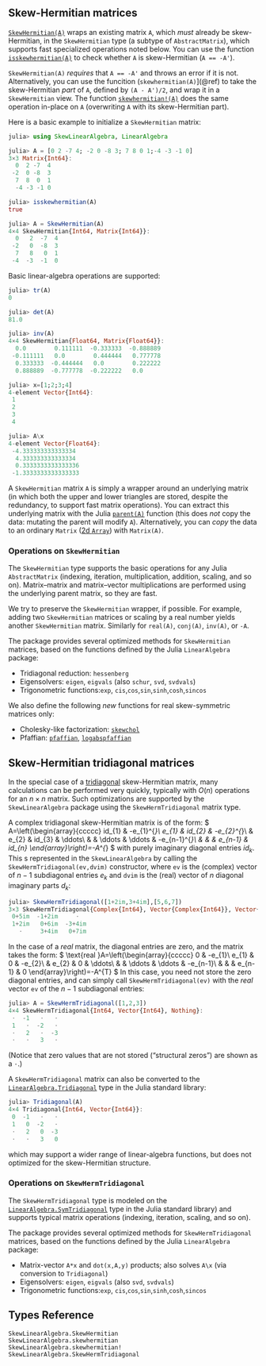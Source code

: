 ## Skew-Hermitian matrices

[`SkewHermitian(A)`](@ref) wraps an existing matrix `A`, which *must* already be skew-Hermitian,
in the `SkewHermitian` type (a subtype of `AbstractMatrix`), which supports fast specialized operations noted below.  You
can use the function [`isskewhermitian(A)`](@ref) to check whether `A` is skew-Hermitian (`A == -A'`).

`SkewHermitian(A)` *requires* that `A == -A'` and throws an error if it is not.
Alternatively, you can use the funcition (`skewhermitian(A)`](@ref) to take the skew-Hermitian *part*
of `A`, defined by `(A - A')/2`, and wrap it in a `SkewHermitian` view.  The
function [`skewhermitian!(A)`](@ref) does the same operation in-place on `A` (overwriting `A` with its
skew-Hermitian part).

Here is a basic example to initialize a `SkewHermitian` matrix:
```jl
julia> using SkewLinearAlgebra, LinearAlgebra

julia> A = [0 2 -7 4; -2 0 -8 3; 7 8 0 1;-4 -3 -1 0]
3×3 Matrix{Int64}:
  0  2 -7  4
 -2  0 -8  3
  7  8  0  1
  -4 -3 -1 0

julia> isskewhermitian(A)
true

julia> A = SkewHermitian(A)
4×4 SkewHermitian{Int64, Matrix{Int64}}:
  0   2  -7  4
 -2   0  -8  3
  7   8   0  1
 -4  -3  -1  0
```

Basic linear-algebra operations are supported:
```jl
julia> tr(A)
0

julia> det(A)
81.0

julia> inv(A)
4×4 SkewHermitian{Float64, Matrix{Float64}}:
  0.0        0.111111  -0.333333  -0.888889
 -0.111111   0.0        0.444444   0.777778
  0.333333  -0.444444   0.0        0.222222
  0.888889  -0.777778  -0.222222   0.0

julia> x=[1;2;3;4]
4-element Vector{Int64}:
 1
 2
 3
 4

julia> A\x
4-element Vector{Float64}:
 -4.333333333333334
  4.333333333333334
  0.3333333333333336
 -1.3333333333333333
```

A `SkewHermitian` matrix `A` is simply a wrapper around an underlying matrix (in which both the upper and lower triangles are stored, despite the redundancy, to support fast matrix operations).  You can extract this underlying matrix with the Julia [`parent(A)`](https://docs.julialang.org/en/v1/base/arrays/#Base.parent) function (this does *not* copy the data:
mutating the parent will modify `A`).  Alternatively, you can *copy* the data to an ordinary `Matrix` ([2d `Array`](https://docs.julialang.org/en/v1/manual/arrays/)) with `Matrix(A)`.

### Operations on `SkewHermitian`

The `SkewHermitian` type supports the basic operations for any Julia `AbstractMatrix` (indexing, iteration, multiplication, addition, scaling, and so on).   Matrix–matrix and matrix–vector multiplications are performed using the underlying
parent matrix, so they are fast.

We try to preserve the `SkewHermitian` wrapper, if possible.  For example, adding two `SkewHermitian` matrices or scaling by a real number yields another `SkewHermitian` matrix.  Similarly for `real(A)`, `conj(A)`, `inv(A)`, or `-A`.

The package provides several optimized methods for `SkewHermitian` matrices,
based on the functions defined by the Julia `LinearAlgebra` package:

- Tridiagonal reduction: `hessenberg`
- Eigensolvers: `eigen`, `eigvals` (also `schur`, `svd`, `svdvals`)
- Trigonometric functions:`exp`, `cis`,`cos`,`sin`,`sinh`,`cosh`,`sincos`

We also define the following *new* functions for real skew-symmetric matrices only:
- Cholesky-like factorization: [`skewchol`](@ref)
- Pfaffian: [`pfaffian`](@ref), [`logabspfaffian`](@ref)

## Skew-Hermitian tridiagonal matrices

In the special case of a [tridiagonal](https://en.wikipedia.org/wiki/Tridiagonal_matrix) skew-Hermitian matrix,
many calculations can be performed very quickly, typically with $O(n)$ operations for an $n\times n$ matrix.
Such optimizations are supported by the `SkewLinearAlgebra` package using the `SkewHermTridiagonal` matrix type.

A complex tridiagonal skew-Hermitian matrix is of the form:
$
A=\left(\begin{array}{ccccc}
id_{1} & -e_{1}^{*}\\
e_{1} & id_{2} & -e_{2}^{*}\\
 & e_{2} & id_{3} & \ddots\\
 &  & \ddots & \ddots & -e_{n-1}^{*}\\
 &  &  & e_{n-1} & id_{n}
\end{array}\right)=-A^{*}
$
with purely imaginary diagonal entries $id_k$.   This s represented in the `SkewLinearAlgebra` by calling the `SkewHermTridiagonal(ev,dvim)` constructor, where `ev` is the (complex) vector of $n-1$ subdiagonal entries $e_k$
and `dvim` is the (real) vector of $n$ diagonal imaginary parts $d_k$:
```jl
julia> SkewHermTridiagonal([1+2im,3+4im],[5,6,7])
3×3 SkewHermTridiagonal{Complex{Int64}, Vector{Complex{Int64}}, Vector{Int64}}:
 0+5im  -1+2im     ⋅
 1+2im   0+6im  -3+4im
   ⋅     3+4im   0+7im
```
In the case of a *real* matrix, the diagonal entries are zero, and the matrix takes the form:
$
\text{real }A=\left(\begin{array}{ccccc}
0 & -e_{1}\\
e_{1} & 0 & -e_{2}\\
 & e_{2} & 0 & \ddots\\
 &  & \ddots & \ddots & -e_{n-1}\\
 &  &  & e_{n-1} & 0
\end{array}\right)=-A^{T}
$
In this case, you need not store the zero diagonal entries, and can simply call `SkewHermTridiagonal(ev)`
with the *real* vector `ev` of the $n-1$ subdiagonal entries:
```jl
julia> A = SkewHermTridiagonal([1,2,3])
4×4 SkewHermTridiagonal{Int64, Vector{Int64}, Nothing}:
 ⋅  -1   ⋅   ⋅
 1   ⋅  -2   ⋅
 ⋅   2   ⋅  -3
 ⋅   ⋅   3   ⋅
```
(Notice that zero values that are not stored (“structural zeros”) are shown as a `⋅`.)

A `SkewHermTridiagonal` matrix can also be converted to the [`LinearAlgebra.Tridiagonal`](https://docs.julialang.org/en/v1/stdlib/LinearAlgebra/#LinearAlgebra.SymTridiagonal) type in the Julia standard library:
```jl
julia> Tridiagonal(A)
4×4 Tridiagonal{Int64, Vector{Int64}}:
 0  -1   ⋅   ⋅
 1   0  -2   ⋅
 ⋅   2   0  -3
 ⋅   ⋅   3   0
```
 which may support a wider range of linear-algebra functions, but does not optimized for the skew-Hermitian structure.


### Operations on `SkewHermTridiagonal`

The `SkewHermTridiagonal` type is modeled on the [`LinearAlgebra.SymTridiagonal`](https://docs.julialang.org/en/v1/stdlib/LinearAlgebra/#LinearAlgebra.SymTridiagonal) type in the Julia standard library) and supports typical matrix operations
(indexing, iteration, scaling, and so on).

The package provides several optimized methods for `SkewHermTridiagonal` matrices,
based on the functions defined by the Julia `LinearAlgebra` package:

- Matrix-vector `A*x` and `dot(x,A,y)` products; also solves `A\x` (via conversion to `Tridiagonal`)
- Eigensolvers: `eigen`, `eigvals` (also `svd`, `svdvals`)
- Trigonometric functions:`exp`, `cis`,`cos`,`sin`,`sinh`,`cosh`,`sincos`

## Types Reference

```@docs
SkewLinearAlgebra.SkewHermitian
SkewLinearAlgebra.skewhermitian
SkewLinearAlgebra.skewhermitian!
SkewLinearAlgebra.SkewHermTridiagonal
```
